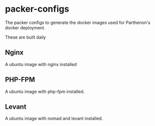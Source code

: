 # packer-configs

The packer configs to generate the docker images used for Parthenon's docker deployment.

These are built daily

## Nginx

A ubuntu image with nginx installed

## PHP-FPM

A ubuntu image with php-fpm installed.

## Levant

A ubuntu image with nomad and levant installed.
